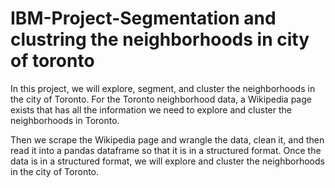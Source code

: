 # IBM-Project-Segmentation and clustring the neighborhoods in city of toronto

In this project, we will explore, segment, and cluster the neighborhoods in the city of Toronto. For the Toronto neighborhood data, a Wikipedia page exists that has all the information we need to explore and cluster the neighborhoods in Toronto. 

Then we scrape the Wikipedia page and wrangle the data, clean it, and then read it into a pandas dataframe so that it is in a structured format. Once the data is in a structured format, we will explore and cluster the neighborhoods in the city of Toronto.
